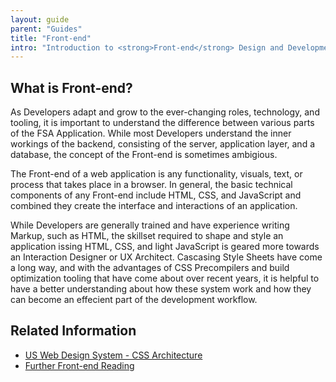 ```yaml
---
layout: guide
parent: "Guides"
title: "Front-end"
intro: "Introduction to <strong>Front-end</strong> Design and Development"
---
```


## What is Front-end?

As Developers adapt and grow to the ever-changing roles, technology, and tooling, it is important to understand the difference between various parts of the FSA Application. While most Developers understand the inner workings of the backend, consisting of the server, application layer, and a database, the concept of the Front-end is sometimes ambigious.

The Front-end of a web application is any functionality, visuals, text, or process that takes place in a browser. In general, the basic technical components of any Front-end include HTML, CSS, and JavaScript and combined they create the interface and interactions of an application.

While Developers are generally trained and have experience writing Markup, such as HTML, the skillset required to shape and style an application issing HTML, CSS, and light JavaScript is geared more towards an Interaction Designer or UX Architect. Cascasing Style Sheets have come a long way, and with the advantages of CSS Precompilers and build optimization tooling that have come about over recent years, it is helpful to have a better understanding about how these system work and how they can become an effecient part of the development workflow.

<!--There are two roles within the context of Front-end, and they overlap in a number of different areas and technologies. The Front-end Designer is a role whose purpose is to utilize User Experience Best Practices to shape the outcomes and interactions that a User has with a system. -->

## Related Information

* [US Web Design System - CSS Architecture](https://standards.usa.gov/getting-started/developers/#css-architecture)
* [Further Front-end Reading](https://frontend.18f.gov/#javascript)

